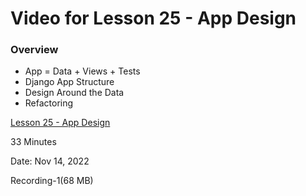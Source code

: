 # Video for Lesson 25 - App Design

### Overview
* App = Data + Views + Tests
* Django App Structure
* Design Around the Data
* Refactoring



[Lesson 25 - App Design](https://unco.zoom.us/rec/share/RANvE56aHaXtRoDFf1CzlcFHN8LyKEqlfsuoajOtv-BWm1QEfehnZh4t_G-gcgk.bbX7y3ZI_p6SZbUT?startTime=1668448042000)

33 Minutes

Date: Nov 14, 2022 

Recording-1(68 MB)

